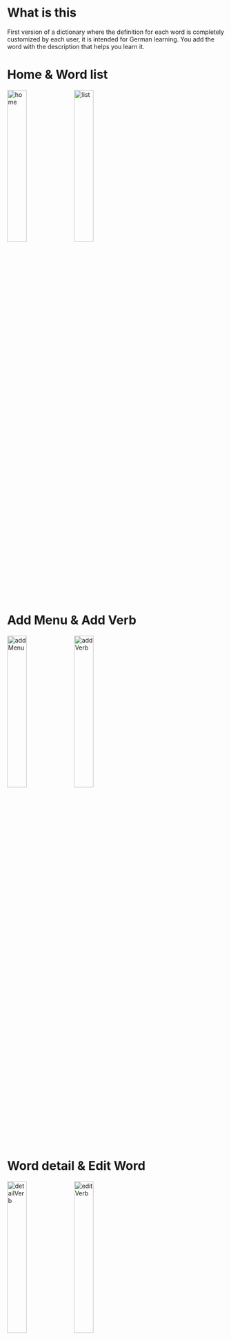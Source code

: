 # What is this
First version of a dictionary where the definition for each word is completely customized by each user, it is intended for German learning. You add the word with the description that helps you learn it.

# Home & Word list
<div>
 <img width=30% height=30% alt="home" src="https://user-images.githubusercontent.com/53799991/116944671-8b986380-ac3b-11eb-8f4f-19fd8f01f4e1.png">
 <img width=30% height=30% alt="list" src="https://user-images.githubusercontent.com/53799991/117036591-3146e380-accb-11eb-8002-db8fd0376e0f.png">
</div>

# Add Menu & Add Verb
<div>
 <img width=30% height=30% alt="addMenu" src="https://user-images.githubusercontent.com/53799991/117036661-4754a400-accb-11eb-89d7-067cc8145df0.png">
 <img width=30% height=30% alt="addVerb" src="https://user-images.githubusercontent.com/53799991/117036743-63584580-accb-11eb-97b8-935c77b9e92a.png">
</div>

# Word detail & Edit Word
<div>
 <img width=30% height=30% alt="detailVerb" src="https://user-images.githubusercontent.com/53799991/117036990-9d294c00-accb-11eb-8e7b-7dfc612579e4.png">
 <img width=30% height=30% alt="editVerb" src="https://user-images.githubusercontent.com/53799991/117038354-268d4e00-accd-11eb-90bf-4b66d6748038.png">
</div>

# Delete & Search Word
<div>
 <img width=30% height=30% alt="alertAskDel" src="https://user-images.githubusercontent.com/53799991/117037547-37898f80-accc-11eb-9a36-82cf3df7fff3.png">
 <img width=30% height=30% alt="alertNotF" src="https://user-images.githubusercontent.com/53799991/117037465-1cb71b00-accc-11eb-8e7f-565cd3fe6f84.png">
</div>

# First instructions
Download this and mwBack projects. Install on both of them the dependencies with npm install and then run (this project with npm start).

## Available Scripts

In the project directory, you can run:

### `npm start`

Runs the app in the development mode.<br />
Open [http://localhost:3000](http://localhost:3000) to view it in the browser.

The page will reload if you make edits.<br />
You will also see any lint errors in the console.

### `npm test`

Launches the test runner in the interactive watch mode.<br />
See the section about [running tests](https://facebook.github.io/create-react-app/docs/running-tests) for more information.

### `npm run build`

Builds the app for production to the `build` folder.<br />
It correctly bundles React in production mode and optimizes the build for the best performance.

The build is minified and the filenames include the hashes.<br />
Your app is ready to be deployed!

See the section about [deployment](https://facebook.github.io/create-react-app/docs/deployment) for more information.

### `npm run eject`

**Note: this is a one-way operation. Once you `eject`, you can’t go back!**

If you aren’t satisfied with the build tool and configuration choices, you can `eject` at any time. This command will remove the single build dependency from your project.

Instead, it will copy all the configuration files and the transitive dependencies (webpack, Babel, ESLint, etc) right into your project so you have full control over them. All of the commands except `eject` will still work, but they will point to the copied scripts so you can tweak them. At this point you’re on your own.

You don’t have to ever use `eject`. The curated feature set is suitable for small and middle deployments, and you shouldn’t feel obligated to use this feature. However we understand that this tool wouldn’t be useful if you couldn’t customize it when you are ready for it.

## Learn More

You can learn more in the [Create React App documentation](https://facebook.github.io/create-react-app/docs/getting-started).

To learn React, check out the [React documentation](https://reactjs.org/).

### Code Splitting

This section has moved here: https://facebook.github.io/create-react-app/docs/code-splitting

### Analyzing the Bundle Size

This section has moved here: https://facebook.github.io/create-react-app/docs/analyzing-the-bundle-size

### Making a Progressive Web App

This section has moved here: https://facebook.github.io/create-react-app/docs/making-a-progressive-web-app

### Advanced Configuration

This section has moved here: https://facebook.github.io/create-react-app/docs/advanced-configuration

### Deployment

This section has moved here: https://facebook.github.io/create-react-app/docs/deployment

### `npm run build` fails to minify

This section has moved here: https://facebook.github.io/create-react-app/docs/troubleshooting#npm-run-build-fails-to-minify

